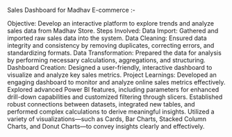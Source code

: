 Sales Dashboard for Madhav E-commerce :-

Objective:  Develop an interactive platform to
explore trends and analyze sales data from Madhav Store.
Steps Involved: Data Import: Gathered and imported raw sales data into the system.
Data Cleaning:
Ensured data integrity and consistency by removing duplicates, correcting
errors, and standardizing formats.
Data Transformation:
Prepared the data for analysis by performing necessary calculations,
aggregations, and structuring.
Dashboard Creation:
Designed a user-friendly, interactive dashboard to visualize and analyze key
sales metrics.
Project Learnings:
Developed an engaging dashboard to monitor and analyze online
sales metrics effectively.
Explored advanced Power BI features, including parameters for
enhanced drill-down capabilities and customized filtering through slicers.
Established robust connections between datasets, integrated
new tables, and performed complex calculations to derive meaningful insights.
Utilized a variety of visualizations—such as Cards, Bar
Charts, Stacked Column Charts, and Donut Charts—to convey insights clearly and
effectively.
